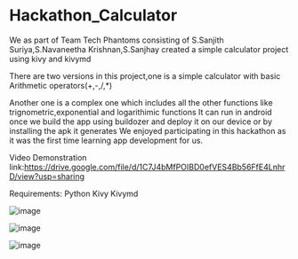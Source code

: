 # Hackathon_Calculator
 
 We as part of Team Tech Phantoms consisting of S.Sanjith Suriya,S.Navaneetha Krishnan,S.Sanjhay created a simple calculator project using kivy and kivymd
 
 There are two versions in this project,one is a simple calculator with basic Arithmetic operators(+,-,/,*)
 
 Another one is a complex one which includes all the other functions like trignometric,exponential and logarithimic functions
 It can run in android once we build the app using buildozer and deploy it on our device or by installing the apk it generates
 We enjoyed participating in this hackathon as it was the first time learning app development for us.
 

 
 Video Demonstration link:https://drive.google.com/file/d/1C7J4bMfPOIBD0efVES4Bb56FfE4LnhrD/view?usp=sharing


Requirements:
Python
Kivy
Kivymd

![image](https://user-images.githubusercontent.com/69067790/156915515-1b2fe113-5206-4594-bd59-437572752184.png)

![image](https://user-images.githubusercontent.com/69067790/156915525-32633a8c-6d4a-488f-b4cb-7d3af8e6c122.png)

![image](https://user-images.githubusercontent.com/69067790/156915534-c6e2bb99-7edb-4a8a-9f51-30221fd36e1a.png)


